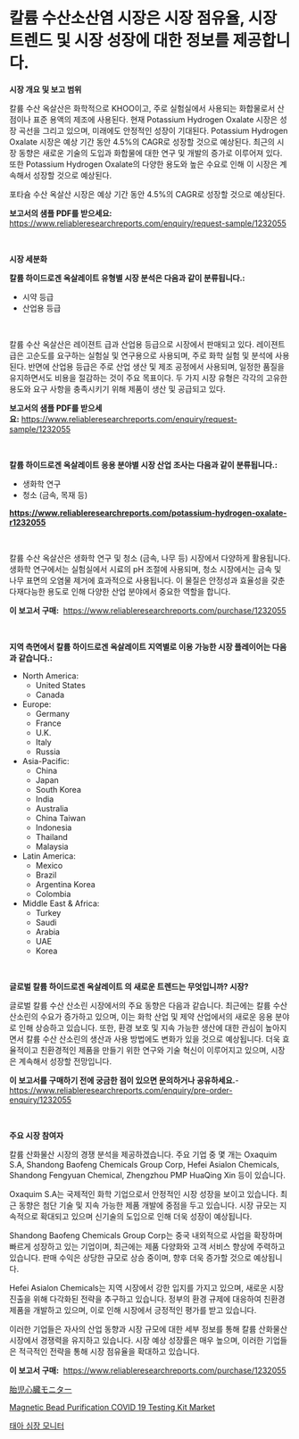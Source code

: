 <p><h1>칼륨 수산소산염 시장은 시장 점유율, 시장 트렌드 및 시장 성장에 대한 정보를 제공합니다.</h1></p><p><strong>시장 개요 및 보고 범위</strong></p>
<p><p>칼륨 수산 옥살산은 화학적으로 KHOO이고, 주로 실험실에서 사용되는 화합물로서 산점이나 표준 용액의 제조에 사용된다. 현재 Potassium Hydrogen Oxalate 시장은 성장 곡선을 그리고 있으며, 미래에도 안정적인 성장이 기대된다. Potassium Hydrogen Oxalate 시장은 예상 기간 동안 4.5%의 CAGR로 성장할 것으로 예상된다. 최근의 시장 동향은 새로운 기술의 도입과 화합물에 대한 연구 및 개발의 증가로 이루어져 있다. 또한 Potassium Hydrogen Oxalate의 다양한 용도와 높은 수요로 인해 이 시장은 계속해서 성장할 것으로 예상된다.</p><p>포타슘 수산 옥살산 시장은 예상 기간 동안 4.5%의 CAGR로 성장할 것으로 예상된다.</p></p>
<p><strong>보고서의 샘플 PDF를 받으세요:</strong> <a href="https://www.reliableresearchreports.com/enquiry/request-sample/1232055">https://www.reliableresearchreports.com/enquiry/request-sample/1232055</a></p>
<p>&nbsp;</p>
<p><strong>시장 세분화</strong></p>
<p><strong>칼륨 하이드로겐 옥살레이트 유형별 시장 분석은 다음과 같이 분류됩니다.:</strong></p>
<p><ul><li>시약 등급</li><li>산업용 등급</li></ul></p>
<p>&nbsp;</p>
<p><p>칼륨 수산 옥살산은 레이젼트 급과 산업용 등급으로 시장에서 판매되고 있다. 레이젼트 급은 고순도를 요구하는 실험실 및 연구용으로 사용되며, 주로 화학 실험 및 분석에 사용된다. 반면에 산업용 등급은 주로 산업 생산 및 제조 공정에서 사용되며, 일정한 품질을 유지하면서도 비용을 절감하는 것이 주요 목표이다. 두 가지 시장 유형은 각각의 고유한 용도와 요구 사항을 충족시키기 위해 제품이 생산 및 공급되고 있다.</p></p>
<p><strong>보고서의 샘플 PDF를 받으세요:</strong>&nbsp;<a href="https://www.reliableresearchreports.com/enquiry/request-sample/1232055">https://www.reliableresearchreports.com/enquiry/request-sample/1232055</a></p>
<p>&nbsp;</p>
<p><strong> 칼륨 하이드로겐 옥살레이트 응용 분야별 시장 산업 조사는 다음과 같이 분류됩니다.:</strong></p>
<p><ul><li>생화학 연구</li><li>청소 (금속, 목재 등)</li></ul></p>
<p><strong><a href="https://www.reliableresearchreports.com/potassium-hydrogen-oxalate-r1232055">https://www.reliableresearchreports.com/potassium-hydrogen-oxalate-r1232055</a></strong></p>
<p>&nbsp;</p>
<p><p>칼륨 수산 옥살산은 생화학 연구 및 청소 (금속, 나무 등) 시장에서 다양하게 활용됩니다. 생화학 연구에서는 실험실에서 시료의 pH 조절에 사용되며, 청소 시장에서는 금속 및 나무 표면의 오염물 제거에 효과적으로 사용됩니다. 이 물질은 안정성과 효율성을 갖춘 다재다능한 용도로 인해 다양한 산업 분야에서 중요한 역할을 합니다.</p></p>
<p><strong>이 보고서 구매:</strong>&nbsp; <a href="https://www.reliableresearchreports.com/purchase/1232055">https://www.reliableresearchreports.com/purchase/1232055</a></p>
<p>&nbsp;</p>
<p><strong>지역 측면에서 칼륨 하이드로겐 옥살레이트 지역별로 이용 가능한 시장 플레이어는 다음과 같습니다.:</strong></p>
<p><ul>
    <li>
        North America:
        <ul>
            <li>United States</li>
            <li>Canada</li>
        </ul>
    </li>
    <li>
        Europe:
        <ul>
            <li>Germany</li>
            <li>France</li>
            <li>U.K.</li>
            <li>Italy</li>
            <li>Russia</li>
        </ul>
    </li>
    <li>
        Asia-Pacific:
        <ul>
            <li>China</li>
            <li>Japan</li>
            <li>South Korea</li>
            <li>India</li>
            <li>Australia</li>
            <li>China Taiwan</li>
            <li>Indonesia</li>
            <li>Thailand</li>
            <li>Malaysia</li>
        </ul>
    </li>
    <li>
        Latin America:
        <ul>
            <li>Mexico</li>
            <li>Brazil</li>
            <li>Argentina Korea</li>
            <li>Colombia</li>
        </ul>
    </li>
    <li>
        Middle East & Africa:
        <ul>
            <li>Turkey</li>
            <li>Saudi</li>
            <li>Arabia</li>
            <li>UAE</li>
            <li>Korea</li>
        </ul>
    </li>
    </ul></p>
<p>&nbsp;</p>
<p><strong>글로벌 칼륨 하이드로겐 옥살레이트 의 새로운 트렌드는 무엇입니까? 시장?</strong></p>
<p><p>글로벌 칼륨 수산 산소린 시장에서의 주요 동향은 다음과 같습니다. 최근에는 칼륨 수산 산소린의 수요가 증가하고 있으며, 이는 화학 산업 및 제약 산업에서의 새로운 응용 분야로 인해 상승하고 있습니다. 또한, 환경 보호 및 지속 가능한 생산에 대한 관심이 높아지면서 칼륨 수산 산소린의 생산과 사용 방법에도 변화가 있을 것으로 예상됩니다. 더욱 효율적이고 친환경적인 제품을 만들기 위한 연구와 기술 혁신이 이루어지고 있으며, 시장은 계속해서 성장할 전망입니다.</p></p>
<p><strong>이 보고서를 구매하기 전에 궁금한 점이 있으면 문의하거나 공유하세요.</strong>- <a href="https://www.reliableresearchreports.com/enquiry/pre-order-enquiry/1232055">https://www.reliableresearchreports.com/enquiry/pre-order-enquiry/1232055</a></p>
<p>&nbsp;</p>
<p><strong>주요 시장 참여자</strong></p>
<p><p>칼륨 산화물산 시장의 경쟁 분석을 제공하겠습니다. 주요 기업 중 몇 개는 Oxaquim S.A, Shandong Baofeng Chemicals Group Corp, Hefei Asialon Chemicals, Shandong Fengyuan Chemical, Zhengzhou PMP HuaQing Xin 등이 있습니다. </p><p>Oxaquim S.A는 국제적인 화학 기업으로서 안정적인 시장 성장을 보이고 있습니다. 최근 동향은 첨단 기술 및 지속 가능한 제품 개발에 중점을 두고 있습니다. 시장 규모는 지속적으로 확대되고 있으며 신기술의 도입으로 인해 더욱 성장이 예상됩니다.</p><p>Shandong Baofeng Chemicals Group Corp는 중국 내외적으로 사업을 확장하며 빠르게 성장하고 있는 기업이며, 최근에는 제품 다양화와 고객 서비스 향상에 주력하고 있습니다. 판매 수익은 상당한 규모로 상승 중이며, 향후 더욱 증가할 것으로 예상됩니다.</p><p>Hefei Asialon Chemicals는 지역 시장에서 강한 입지를 가지고 있으며, 새로운 시장 진출을 위해 다각화된 전략을 추구하고 있습니다. 정부의 환경 규제에 대응하여 친환경 제품을 개발하고 있으며, 이로 인해 시장에서 긍정적인 평가를 받고 있습니다.</p><p>이러한 기업들은 자사의 산업 동향과 시장 규모에 대한 세부 정보를 통해 칼륨 산화물산 시장에서 경쟁력을 유지하고 있습니다. 시장 예상 성장률은 매우 높으며, 이러한 기업들은 적극적인 전략을 통해 시장 점유율을 확대하고 있습니다.</p></p>
<p><strong>이 보고서 구매:</strong>&nbsp;&nbsp;<a href="https://www.reliableresearchreports.com/purchase/1232055">https://www.reliableresearchreports.com/purchase/1232055</a></p>
<p><p><a href="https://github.com/xnljig2898992/Market-Research-Report-List-1/blob/main/405353236087.md">胎児心臓モニター</a></p><p><a href="https://github.com/PeterParrish5/Market-Research-Report-List-4/blob/main/magnetic-bead-purification-covid-19-testing-kit-market.md">Magnetic Bead Purification COVID 19 Testing Kit Market</a></p><p><a href="https://github.com/trmesnao7959541/Market-Research-Report-List-1/blob/main/631642836082.md">태아 심장 모니터</a></p></p>